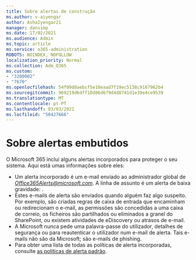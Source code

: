 ```yaml
---
title: Sobre alertas de construção
ms.author: v-aiyengar
author: AshaIyengar21
manager: dansimp
ms.date: 17/02/2021
ms.audience: Admin
ms.topic: article
ms.service: o365-administration
ROBOTS: NOINDEX, NOFOLLOW
localization_priority: Normal
ms.collection: Adm_O365
ms.custom:
- "3200002"
- "7670"
ms.openlocfilehash: 54f09d8aebcf5e10eaad7f19ec5138c9167962b4
ms.sourcegitcommit: 969219d6dff18d86d679d4d8741d1e39e4ce9539
ms.translationtype: MT
ms.contentlocale: pt-PT
ms.lasthandoff: 03/03/2021
ms.locfileid: "50427666"
---
```

# <a name="about-built-in-alerts"></a>Sobre alertas embutidos

O Microsoft 365 inclui alguns alertas incorporados para proteger o seu sistema. Aqui está umas informações sobre eles:

- Um alerta incorporado é um e-mail enviado ao administrador global de *Office365Alerts@microsoft.com*. A linha de assunto é um alerta de baixa gravidade: <name of alert policy> .
- Estes e-mails de alerta são enviados quando alguém faz algo suspeito. Por exemplo, são criadas regras de caixa de entrada que encaminham ou redirecionam o e-mail, as permissões são concedidas a uma caixa de correio, os ficheiros são partilhados ou eliminados a granel do SharePoint, ou existem atividades de eDiscovery ou atrasos de e-mail.
- A Microsoft nunca pede uma palavra-passe do utilizador, detalhes de segurança ou para reautenticar o utilizador num e-mail de alerta. Tais e-mails não são da Microsoft; são e-mails de phishing.
- Para obter uma lista de todas as políticas de alerta incorporadas, consulte [as políticas de alerta padrão](https://go.microsoft.com/fwlink/?linkid=2103170).